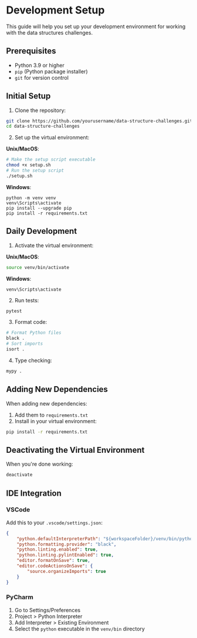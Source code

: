 # Development Setup

This guide will help you set up your development environment for working with the data structures challenges.

## Prerequisites

- Python 3.9 or higher
- `pip` (Python package installer)
- `git` for version control

## Initial Setup

1. Clone the repository:
```bash
git clone https://github.com/yourusername/data-structure-challenges.git
cd data-structure-challenges
```

2. Set up the virtual environment:

**Unix/MacOS**:
```bash
# Make the setup script executable
chmod +x setup.sh
# Run the setup script
./setup.sh
```

**Windows**:
```batch
python -m venv venv
venv\Scripts\activate
pip install --upgrade pip
pip install -r requirements.txt
```

## Daily Development

1. Activate the virtual environment:

**Unix/MacOS**:
```bash
source venv/bin/activate
```

**Windows**:
```batch
venv\Scripts\activate
```

2. Run tests:
```bash
pytest
```

3. Format code:
```bash
# Format Python files
black .
# Sort imports
isort .
```

4. Type checking:
```bash
mypy .
```

## Adding New Dependencies

When adding new dependencies:

1. Add them to `requirements.txt`
2. Install in your virtual environment:
```bash
pip install -r requirements.txt
```

## Deactivating the Virtual Environment

When you're done working:
```bash
deactivate
```

## IDE Integration

### VSCode

Add this to your `.vscode/settings.json`:
```json
{
    "python.defaultInterpreterPath": "${workspaceFolder}/venv/bin/python",
    "python.formatting.provider": "black",
    "python.linting.enabled": true,
    "python.linting.pylintEnabled": true,
    "editor.formatOnSave": true,
    "editor.codeActionsOnSave": {
        "source.organizeImports": true
    }
}
```

### PyCharm

1. Go to Settings/Preferences
2. Project > Python Interpreter
3. Add Interpreter > Existing Environment
4. Select the `python` executable in the `venv/bin` directory